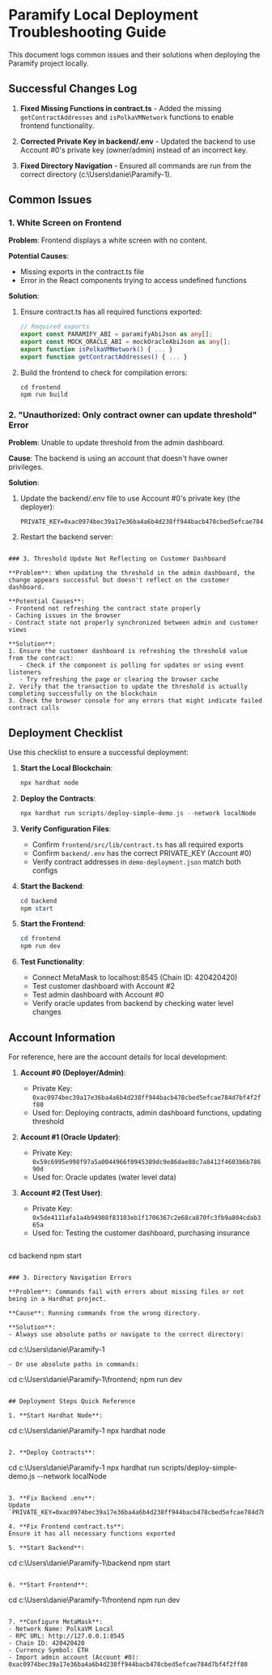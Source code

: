 # Paramify Local Deployment Troubleshooting Guide

This document logs common issues and their solutions when deploying the Paramify project locally.

## Successful Changes Log

1. **Fixed Missing Functions in contract.ts** - Added the missing `getContractAddresses` and `isPolkaVMNetwork` functions to enable frontend functionality.

2. **Corrected Private Key in backend/.env** - Updated the backend to use Account #0's private key (owner/admin) instead of an incorrect key.

3. **Fixed Directory Navigation** - Ensured all commands are run from the correct directory (c:\Users\danie\Paramify-1).

## Common Issues

### 1. White Screen on Frontend

**Problem**: Frontend displays a white screen with no content.

**Potential Causes**:
- Missing exports in the contract.ts file
- Error in the React components trying to access undefined functions

**Solution**:
1. Ensure contract.ts has all required functions exported:
   ```typescript
   // Required exports
   export const PARAMIFY_ABI = paramifyAbiJson as any[];
   export const MOCK_ORACLE_ABI = mockOracleAbiJson as any[];
   export function isPolkaVMNetwork() { ... }
   export function getContractAddresses() { ... }
   ```

2. Build the frontend to check for compilation errors:
   ```
   cd frontend
   npm run build
   ```

### 2. "Unauthorized: Only contract owner can update threshold" Error

**Problem**: Unable to update threshold from the admin dashboard.

**Cause**: The backend is using an account that doesn't have owner privileges.

**Solution**:
1. Update the backend/.env file to use Account #0's private key (the deployer):
   ```
   PRIVATE_KEY=0xac0974bec39a17e36ba4a6b4d238ff944bacb478cbed5efcae784d7bf4f2ff80
   ```
2. Restart the backend server:
```

### 3. Threshold Update Not Reflecting on Customer Dashboard

**Problem**: When updating the threshold in the admin dashboard, the change appears successful but doesn't reflect on the customer dashboard.

**Potential Causes**:
- Frontend not refreshing the contract state properly
- Caching issues in the browser
- Contract state not properly synchronized between admin and customer views

**Solution**:
1. Ensure the customer dashboard is refreshing the threshold value from the contract:
   - Check if the component is polling for updates or using event listeners
   - Try refreshing the page or clearing the browser cache
2. Verify that the transaction to update the threshold is actually completing successfully on the blockchain
3. Check the browser console for any errors that might indicate failed contract calls
```

## Deployment Checklist

Use this checklist to ensure a successful deployment:

1. **Start the Local Blockchain**:
   ```powershell
   npx hardhat node
   ```

2. **Deploy the Contracts**:
   ```powershell
   npx hardhat run scripts/deploy-simple-demo.js --network localNode
   ```
   
3. **Verify Configuration Files**:
   - Confirm `frontend/src/lib/contract.ts` has all required exports
   - Confirm `backend/.env` has the correct PRIVATE_KEY (Account #0)
   - Verify contract addresses in `demo-deployment.json` match both configs

4. **Start the Backend**:
   ```powershell
   cd backend
   npm start
   ```

5. **Start the Frontend**:
   ```powershell
   cd frontend
   npm run dev
   ```

6. **Test Functionality**:
   - Connect MetaMask to localhost:8545 (Chain ID: 420420420)
   - Test customer dashboard with Account #2
   - Test admin dashboard with Account #0
   - Verify oracle updates from backend by checking water level changes

## Account Information

For reference, here are the account details for local development:

1. **Account #0 (Deployer/Admin)**:
   - Private Key: `0xac0974bec39a17e36ba4a6b4d238ff944bacb478cbed5efcae784d7bf4f2ff80`
   - Used for: Deploying contracts, admin dashboard functions, updating threshold

2. **Account #1 (Oracle Updater)**:
   - Private Key: `0x59c6995e998f97a5a0044966f0945389dc9e86dae88c7a8412f4603b6b78690d`
   - Used for: Oracle updates (water level data)

3. **Account #2 (Test User)**:
   - Private Key: `0x5de4111afa1a4b94908f83103eb1f1706367c2e68ca870fc3fb9a804cdab365a`
   - Used for: Testing the customer dashboard, purchasing insurance
```
   ```
   cd backend
   npm start
   ```

### 3. Directory Navigation Errors

**Problem**: Commands fail with errors about missing files or not being in a Hardhat project.

**Cause**: Running commands from the wrong directory.

**Solution**:
- Always use absolute paths or navigate to the correct directory:
  ```
  cd c:\Users\danie\Paramify-1
  ```
- Or use absolute paths in commands:
  ```
  cd c:\Users\danie\Paramify-1\frontend; npm run dev
  ```

## Deployment Steps Quick Reference

1. **Start Hardhat Node**:
   ```
   cd c:\Users\danie\Paramify-1
   npx hardhat node
   ```

2. **Deploy Contracts**:
   ```
   cd c:\Users\danie\Paramify-1
   npx hardhat run scripts/deploy-simple-demo.js --network localNode
   ```

3. **Fix Backend .env**:
   Update `PRIVATE_KEY=0xac0974bec39a17e36ba4a6b4d238ff944bacb478cbed5efcae784d7bf4f2ff80`

4. **Fix Frontend contract.ts**:
   Ensure it has all necessary functions exported

5. **Start Backend**:
   ```
   cd c:\Users\danie\Paramify-1\backend
   npm start
   ```

6. **Start Frontend**:
   ```
   cd c:\Users\danie\Paramify-1\frontend
   npm run dev
   ```

7. **Configure MetaMask**:
   - Network Name: PolkaVM Local
   - RPC URL: http://127.0.0.1:8545
   - Chain ID: 420420420
   - Currency Symbol: ETH
   - Import admin account (Account #0): 0xac0974bec39a17e36ba4a6b4d238ff944bacb478cbed5efcae784d7bf4f2ff80
